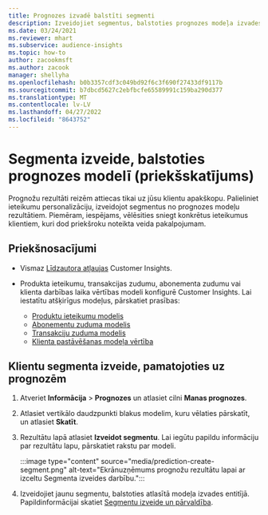 ```yaml
---
title: Prognozes izvadē balstīti segmenti
description: Izveidojiet segmentus, balstoties prognozes modeļa izvades entitījā.
ms.date: 03/24/2021
ms.reviewer: mhart
ms.subservice: audience-insights
ms.topic: how-to
author: zacookmsft
ms.author: zacook
manager: shellyha
ms.openlocfilehash: b0b3357cdf3c049bd92f6c3f690f27433df9117b
ms.sourcegitcommit: b7dbcd5627c2ebfbcfe65589991c159ba290d377
ms.translationtype: MT
ms.contentlocale: lv-LV
ms.lasthandoff: 04/27/2022
ms.locfileid: "8643752"
---
```

# <a name="create-a-segment-based-on-a-prediction-model-preview"></a>Segmenta izveide, balstoties prognozes modelī (priekšskatījums)

Prognožu rezultāti reizēm attiecas tikai uz jūsu klientu apakškopu. Palieliniet ieteikumu personalizāciju, izveidojot segmentus no prognozes modeļu rezultātiem. Piemēram, iespējams, vēlēsities sniegt konkrētus ieteikumus klientiem, kuri dod priekšroku noteikta veida pakalpojumam. 

## <a name="prerequisites"></a>Priekšnosacījumi

- Vismaz [Līdzautora atļaujas](permissions.md) Customer Insights.

- Produkta ieteikumu, transakcijas zudumu, abonementa zudumu vai klienta darbības laika vērtības modeli konfigurē Customer Insights. Lai iestatītu atšķirīgus modeļus, pārskatiet prasības:

  - [Produktu ieteikumu modelis](predict-product-recommendation.md)
  - [Abonementu zuduma modelis](predict-subscription-churn.md)
  - [Transakciju zuduma modelis](predict-transactional-churn.md)
  - [Klienta pastāvēšanas modeļa vērtība](predict-customer-lifetime-value.md)

## <a name="create-a-customer-segment-based-on-predictions"></a>Klientu segmenta izveide, pamatojoties uz prognozēm

1. Atveriet  **Informācija** > **Prognozes** un atlasiet cilni **Manas prognozes**.

1. Atlasiet vertikālo daudzpunkti blakus modelim, kuru vēlaties pārskatīt, un atlasiet **Skatīt**.

1. Rezultātu lapā atlasiet **Izveidot segmentu**. Lai iegūtu papildu informāciju par rezultātu lapu, pārskatiet rakstu par modeli.

   :::image type="content" source="media/prediction-create-segment.png" alt-text="Ekrānuzņēmums prognožu rezultātu lapai ar izceltu Segmenta izveides darbību.":::

1. Izveidojiet jaunu segmentu, balstoties atlasītā modeļa izvades entitījā. Papildinformācijai skatiet [Segmentu izveide un pārvaldība](segments.md).